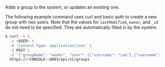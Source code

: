 Adds a group to the system, or updates an existing one.

The following example command uses curl and basic auth to create a new group with two users.
Note that the values for `lastModified`, `owner`, and `_id` do not need to be specified.
They are automatically filled in by the system.

```bash
$ curl -k \
  -u <USER> \
  -H 'Content-Type: application/json' \
  -X POST \
  -d '{"groupName": "wonks", "user": [{"username": "ian"},{"username": "toad"}],"ldapGroup": false,"samlGroup": false,"role": "admin"}' \
  https://<CONSOLE>:8083/api/v1/groups
```
